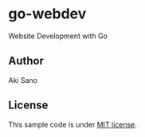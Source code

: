 # go-webdev
 Website Development with Go

## Author
 Aki Sano

## License
 This sample code is under [MIT license](https://en.wikipedia.org/wiki/MIT_License).

